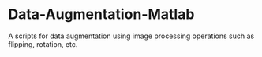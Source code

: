 # Data-Augmentation-Matlab
A scripts for data augmentation using image processing operations such as flipping, rotation, etc.
